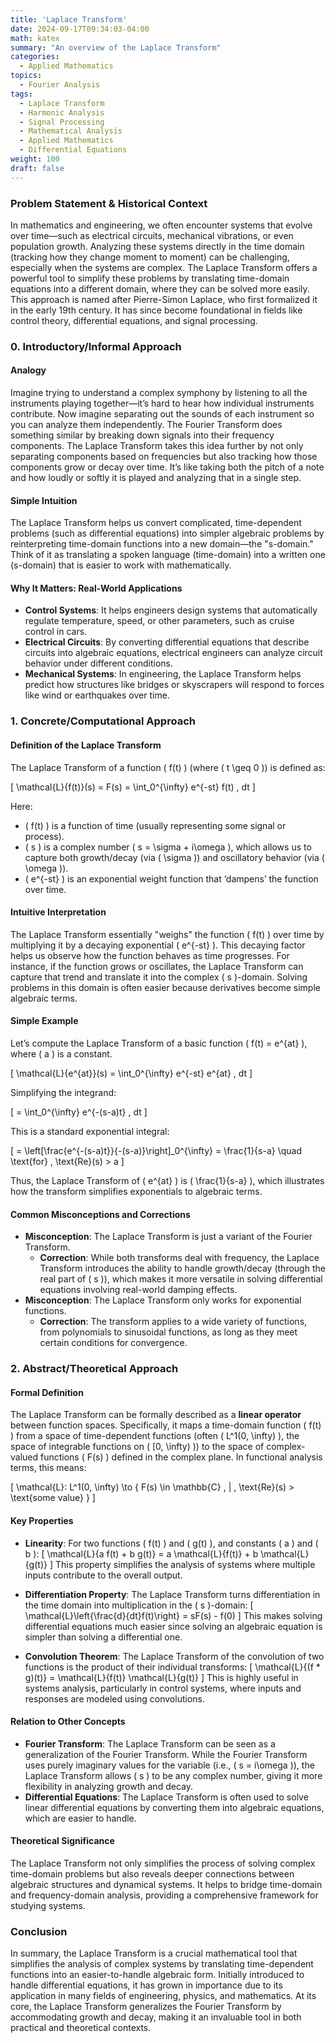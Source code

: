 ```yaml
---
title: 'Laplace Transform'
date: 2024-09-17T09:34:03-04:00
math: katex
summary: "An overview of the Laplace Transform"
categories:
  - Applied Mathematics
topics:
  - Fourier Analysis
tags:
  - Laplace Transform
  - Harmonic Analysis
  - Signal Processing
  - Mathematical Analysis
  - Applied Mathematics
  - Differential Equations
weight: 100
draft: false
---
```


### Problem Statement & Historical Context

In mathematics and engineering, we often encounter systems that evolve over time—such as electrical circuits, mechanical vibrations, or even population growth. Analyzing these systems directly in the time domain (tracking how they change moment to moment) can be challenging, especially when the systems are complex. The Laplace Transform offers a powerful tool to simplify these problems by translating time-domain equations into a different domain, where they can be solved more easily. This approach is named after Pierre-Simon Laplace, who first formalized it in the early 19th century. It has since become foundational in fields like control theory, differential equations, and signal processing.

### 0. Introductory/Informal Approach

#### Analogy
Imagine trying to understand a complex symphony by listening to all the instruments playing together—it’s hard to hear how individual instruments contribute. Now imagine separating out the sounds of each instrument so you can analyze them independently. The Fourier Transform does something similar by breaking down signals into their frequency components. The Laplace Transform takes this idea further by not only separating components based on frequencies but also tracking how those components grow or decay over time. It’s like taking both the pitch of a note and how loudly or softly it is played and analyzing that in a single step.

#### Simple Intuition
The Laplace Transform helps us convert complicated, time-dependent problems (such as differential equations) into simpler algebraic problems by reinterpreting time-domain functions into a new domain—the "s-domain." Think of it as translating a spoken language (time-domain) into a written one (s-domain) that is easier to work with mathematically.

#### Why It Matters: Real-World Applications
- **Control Systems**: It helps engineers design systems that automatically regulate temperature, speed, or other parameters, such as cruise control in cars.
- **Electrical Circuits**: By converting differential equations that describe circuits into algebraic equations, electrical engineers can analyze circuit behavior under different conditions.
- **Mechanical Systems**: In engineering, the Laplace Transform helps predict how structures like bridges or skyscrapers will respond to forces like wind or earthquakes over time.

### 1. Concrete/Computational Approach

#### Definition of the Laplace Transform
The Laplace Transform of a function \( f(t) \) (where \( t \geq 0 \)) is defined as:

\[
\mathcal{L}\{f(t)\}(s) = F(s) = \int_0^{\infty} e^{-st} f(t) \, dt
\]

Here:
- \( f(t) \) is a function of time (usually representing some signal or process).
- \( s \) is a complex number \( s = \sigma + i\omega \), which allows us to capture both growth/decay (via \( \sigma \)) and oscillatory behavior (via \( \omega \)).
- \( e^{-st} \) is an exponential weight function that ‘dampens’ the function over time.

#### Intuitive Interpretation
The Laplace Transform essentially "weighs" the function \( f(t) \) over time by multiplying it by a decaying exponential \( e^{-st} \). This decaying factor helps us observe how the function behaves as time progresses. For instance, if the function grows or oscillates, the Laplace Transform can capture that trend and translate it into the complex \( s \)-domain. Solving problems in this domain is often easier because derivatives become simple algebraic terms.

#### Simple Example
Let’s compute the Laplace Transform of a basic function \( f(t) = e^{at} \), where \( a \) is a constant.

\[
\mathcal{L}\{e^{at}\}(s) = \int_0^{\infty} e^{-st} e^{at} \, dt
\]

Simplifying the integrand:

\[
= \int_0^{\infty} e^{-(s-a)t} \, dt
\]

This is a standard exponential integral:

\[
= \left[\frac{e^{-(s-a)t}}{-(s-a)}\right]_0^{\infty} = \frac{1}{s-a} \quad \text{for} \, \text{Re}(s) > a
\]

Thus, the Laplace Transform of \( e^{at} \) is \( \frac{1}{s-a} \), which illustrates how the transform simplifies exponentials to algebraic terms.

#### Common Misconceptions and Corrections
- **Misconception**: The Laplace Transform is just a variant of the Fourier Transform.
  - **Correction**: While both transforms deal with frequency, the Laplace Transform introduces the ability to handle growth/decay (through the real part of \( s \)), which makes it more versatile in solving differential equations involving real-world damping effects.
- **Misconception**: The Laplace Transform only works for exponential functions.
  - **Correction**: The transform applies to a wide variety of functions, from polynomials to sinusoidal functions, as long as they meet certain conditions for convergence.

### 2. Abstract/Theoretical Approach

#### Formal Definition
The Laplace Transform can be formally described as a **linear operator** between function spaces. Specifically, it maps a time-domain function \( f(t) \) from a space of time-dependent functions (often \( L^1(0, \infty) \), the space of integrable functions on \( [0, \infty) \)) to the space of complex-valued functions \( F(s) \) defined in the complex plane. In functional analysis terms, this means:

\[
\mathcal{L}: L^1(0, \infty) \to \{ F(s) \in \mathbb{C} \, | \, \text{Re}(s) > \text{some value} \}
\]

#### Key Properties
- **Linearity**: For two functions \( f(t) \) and \( g(t) \), and constants \( a \) and \( b \):
  \[
  \mathcal{L}\{a f(t) + b g(t)\} = a \mathcal{L}\{f(t)\} + b \mathcal{L}\{g(t)\}
  \]
  This property simplifies the analysis of systems where multiple inputs contribute to the overall output.

- **Differentiation Property**: The Laplace Transform turns differentiation in the time domain into multiplication in the \( s \)-domain:
  \[
  \mathcal{L}\left\{\frac{d}{dt}f(t)\right\} = sF(s) - f(0)
  \]
  This makes solving differential equations much easier since solving an algebraic equation is simpler than solving a differential one.

- **Convolution Theorem**: The Laplace Transform of the convolution of two functions is the product of their individual transforms:
  \[
  \mathcal{L}\{(f * g)(t)\} = \mathcal{L}\{f(t)\} \mathcal{L}\{g(t)\}
  \]
  This is highly useful in systems analysis, particularly in control systems, where inputs and responses are modeled using convolutions.

#### Relation to Other Concepts
- **Fourier Transform**: The Laplace Transform can be seen as a generalization of the Fourier Transform. While the Fourier Transform uses purely imaginary values for the variable (i.e., \( s = i\omega \)), the Laplace Transform allows \( s \) to be any complex number, giving it more flexibility in analyzing growth and decay.
- **Differential Equations**: The Laplace Transform is often used to solve linear differential equations by converting them into algebraic equations, which are easier to handle.

#### Theoretical Significance
The Laplace Transform not only simplifies the process of solving complex time-domain problems but also reveals deeper connections between algebraic structures and dynamical systems. It helps to bridge time-domain and frequency-domain analysis, providing a comprehensive framework for studying systems.

### Conclusion

In summary, the Laplace Transform is a crucial mathematical tool that simplifies the analysis of complex systems by translating time-dependent functions into an easier-to-handle algebraic form. Initially introduced to handle differential equations, it has grown in importance due to its application in many fields of engineering, physics, and mathematics. At its core, the Laplace Transform generalizes the Fourier Transform by accommodating growth and decay, making it an invaluable tool in both practical and theoretical contexts.